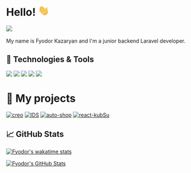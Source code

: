 # Hello! <img src="https://raw.githubusercontent.com/leanlord/leanlord/master/wave.gif" width="30px"> 

![](https://visitor-badge.glitch.me/badge?page_id=da-blackest-funeral.da-blackest-funeral)

My name is Fyodor Kazaryan and I'm a junior backend Laravel developer.

## 🔧 Technologies & Tools

![](https://img.shields.io/badge/Editor-PhpStorm-informational?style=flat&logo=PhpStorm&color=68829E)
![](https://img.shields.io/badge/Code-PHP-informational?style=flat&logo=PHP&color=8993be)
![](https://img.shields.io/badge/Code-Laravel-informational?style=flat&logo=Laravel&color=ff291a)
![](https://img.shields.io/badge/DB-MySQL-informational?style=flat&logo=MySQL)
![](https://img.shields.io/badge/Tools-Vagrant-informational?style=flat&logo=Vagrant&logoColor=1560f8&color=1560f8)

# 📘 My projects
<p align="left">
  <a href="https://github.com/leanlord/creo"><img width="282" src="https://denvercoder1-github-readme-stats.vercel.app/api/pin/?username=leanlord&repo=creo&theme=react&bg_color=1F222E&title_color=F85D7F&icon_color=F8D866&hide_border=true&show_icons=false" alt="creo"></a>
  <a href="https://github.com/da-blackest-funeral/IDS"><img width="282" src="https://denvercoder1-github-readme-stats.vercel.app/api/pin/?username=da-blackest-funeral&repo=IDS&theme=react&bg_color=1F222E&title_color=F85D7F&icon_color=F8D866&hide_border=true&show_icons=false" alt="IDS"></a>
  <a href="https://github.com/da-blackest-funeral/auto-shop"><img width="282" src="https://denvercoder1-github-readme-stats.vercel.app/api/pin/?username=da-blackest-funeral&repo=auto-shop&theme=react&bg_color=1F222E&title_color=F85D7F&icon_color=F8D866&hide_border=true&show_icons=false" alt="auto-shop"></a>
  <a href="https://github.com/sl14888/react-kubSu"><img width="282" src="https://denvercoder1-github-readme-stats.vercel.app/api/pin/?username=sl14888&repo=react-kubSu&theme=react&bg_color=1F222E&title_color=F85D7F&icon_color=F8D866&hide_border=true&show_icons=false" alt="react-kubSu"></a>
  
## &#x1f4c8; GitHub Stats
[![Fyodor's wakatime stats](https://github-readme-stats.vercel.app/api/wakatime?username=fyodor_kazaryan&layout=compact&langs_count=6)](https://wakatime.com/@fyodor_kazaryan)

<a href="https://github.com/da-blackest-funeral">
  <img align="center" src="https://github-readme-stats.vercel.app/api?username=da-blackest-funeral&show_icons=true&line_height=27&count_private=true&title_color=black&text_color=black&icon_color=2bbc8a&bg_color=white" alt="Fyodor's GitHub Stats" />
</a>
